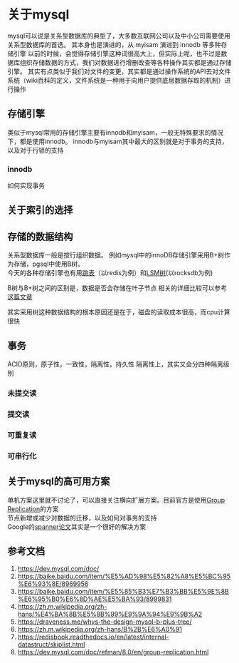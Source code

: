 # 关于mysql
mysql可以说是关系型数据库的典型了，大多数互联网公司以及中小公司需要使用关系型数据库的首选。
其本身也是演进的，从 myisam 演进到 innodb 等多种存储引擎
以前的时候，会觉得存储引擎这种词很高大上，但实际上呢，也不过是数据库组织存储数据的方式，我们对数据进行增删改查等各种操作其实都是通过存储引擎。
其实有点类似于我们对文件的变更，其实都是通过操作系统的API去对文件系统（wiki百科的定义，文件系统是一种用于向用户提供底层数据存取的机制）进行操作

## 存储引擎
类似于mysql常用的存储引擎主要有innodb和myisam，一般无特殊要求的情况下，都是使用innodb。
innodb与myisam其中最大的区别就是对于事务的支持，以及对于行锁的支持

### innodb
如何实现事务

## 关于索引的选择


## 存储的数据结构
关系型数据库一般是按行组织数据。
例如mysql中的innoDB存储引擎采用B+树作为存储，pgsql中使用B树。  
今天的各种存储引擎也有用[跳表](https://en.wikipedia.org/wiki/Skip_list)（以redis为例）和[LSM树](https://en.wikipedia.org/wiki/Log-structured_merge-tree)(以rocksdb为例)

B树与B+树之间的区别是，数据是否会存储在叶子节点
相关的详细比较可以参考[这篇文章](https://segmentfault.com/a/1190000021488885)

其实采用树这种数据结构的根本原因还是在于，磁盘的读取成本很高，而cpu计算很快


## 事务
ACID原则，原子性，一致性，隔离性，持久性
隔离性上，其实又会分四种隔离级别
### 未提交读

### 提交读
### 可重复读
### 可串行化


## 关于mysql的高可用方案
单机方案这里就不讨论了，可以直接关注横向扩展方案。目前官方是使用[Group Replication](https://dev.mysql.com/doc/refman/8.0/en/group-replication.html)的方案  
节点新增或减少对数据的迁移，以及如何对事务的支持  
Google的[spanner论文](https://dl.acm.org/doi/pdf/10.1145/2491245)其实是一个很好的解决方案


## 参考文档
1. <https://dev.mysql.com/doc/>
2. <https://baike.baidu.com/item/%E5%AD%98%E5%82%A8%E5%BC%95%E6%93%8E/8969956>
3. <https://baike.baidu.com/item/%E5%85%B3%E7%B3%BB%E5%9E%8B%E6%95%B0%E6%8D%AE%E5%BA%93/8999831>
4. <https://zh.m.wikipedia.org/zh-hans/%E4%BA%8B%E5%8B%99%E9%9A%94%E9%9B%A2>
5. <https://draveness.me/whys-the-design-mysql-b-plus-tree/>
6. <https://zh.m.wikipedia.org/zh-hans/B%2B%E6%A0%91>
7. <https://redisbook.readthedocs.io/en/latest/internal-datastruct/skiplist.html>
8. <https://dev.mysql.com/doc/refman/8.0/en/group-replication.html>